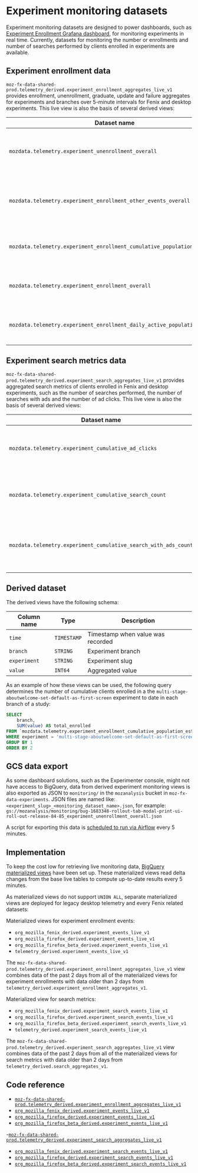 # Experiment monitoring datasets

<!-- toc -->

Experiment monitoring datasets are designed to power dashboards, such as [Experiment Enrollment Grafana dashboard](https://grafana.telemetry.mozilla.org/d/XspgvdxZz/experiment-enrollment?orgId=1), for monitoring experiments in real time. Currently, datasets for monitoring the number or enrollments and number of searches performed by clients enrolled in experiments are available.

## Experiment enrollment data

`moz-fx-data-shared-prod.telemetry_derived.experiment_enrollment_aggregates_live_v1` provides enrollment, unenrollment, graduate, update and failure aggregates for experiments and branches over 5-minute intervals for Fenix and desktop experiments. This live view is also the basis of several derived views:

| Dataset name                                                             | Description                                                         |
| ------------------------------------------------------------------------ | ------------------------------------------------------------------- |
| `mozdata.telemetry.experiment_unenrollment_overall`                      | Overall number of clients that unenrolled from experiments          |
| `mozdata.telemetry.experiment_enrollment_other_events_overall`           | Number of events other than `enroll` and `unenroll` sent by clients |
| `mozdata.telemetry.experiment_enrollment_cumulative_population_estimate` | Cumulative number of clients enrolled in experiments                |
| `mozdata.telemetry.experiment_enrollment_overall`                        | Overall number of clients enrolled in experiments                   |
| `mozdata.telemetry.experiment_enrollment_daily_active_population`        | Number of daily active clients enrolled in experiments              |

## Experiment search metrics data

`moz-fx-data-shared-prod.telemetry_derived.experiment_search_aggregates_live_v1` provides aggregated search metrics of clients enrolled in Fenix and desktop experiments, such as the number of searches performed, the number of searches with ads and the number of ad clicks. This live view is also the basis of several derived views:

| Dataset name                                                    | Description                                                               |
| --------------------------------------------------------------- | ------------------------------------------------------------------------- |
| `mozdata.telemetry.experiment_cumulative_ad_clicks`             | Cumulative number of ad clicks by clients enrolled in experiments         |
| `mozdata.telemetry.experiment_cumulative_search_count`          | Cumulative number of searches by clients enrolled in experiments          |
| `mozdata.telemetry.experiment_cumulative_search_with_ads_count` | Cumulative number of searches with ads by clients enrolled in experiments |

## Derived dataset

The derived views have the following schema:

| Column name  | Type        | Description                       |
| ------------ | ----------- | --------------------------------- |
| `time`       | `TIMESTAMP` | Timestamp when value was recorded |
| `branch`     | `STRING`    | Experiment branch                 |
| `experiment` | `STRING`    | Experiment slug                   |
| `value`      | `INT64`     | Aggregated value                  |

As an example of how these views can be used, the following query determines the number of cumulative clients enrolled
in a the `multi-stage-aboutwelcome-set-default-as-first-screen` experiment to date in each branch of a study:

```sql
SELECT
    branch,
    SUM(value) AS total_enrolled
FROM `mozdata.telemetry.experiment_enrollment_cumulative_population_estimate`
WHERE experiment = 'multi-stage-aboutwelcome-set-default-as-first-screen'
GROUP BY 1
ORDER BY 2
```

## GCS data export

As some dashboard solutions, such as the Experimenter console, might not have access to BigQuery, data from derived experiment monitoring views is also exported as JSON to `monitoring/` in the `mozanalysis` bucket in `moz-fx-data-experiments`. JSON files are named like: `<experiment_slug>_<monitoring_dataset_name>.json`, for example: `gs://mozanalysis/monitoring/bug-1683348-rollout-tab-modal-print-ui-roll-out-release-84-85_experiment_unenrollment_overall.json`

A script for exporting this data is [scheduled to run via Airflow](https://github.com/mozilla/telemetry-airflow/blob/ad3d678cb45c7ac67cb96a46efb6b4e731b856f0/dags/experiments_live.py#L70) every 5 minutes.

## Implementation

To keep the cost low for retrieving live monitoring data, [BigQuery materialized views](https://cloud.google.com/bigquery/docs/materialized-views-intro) have been set up. These materialized views read delta changes from the base live tables to compute up-to-date results every 5 minutes.

As materialized views do not support `UNION ALL`, separate materialized views are deployed for legacy desktop telemetry and every Fenix related datasets:

Materialized views for experiment enrollment events:

- `org_mozilla_fenix_derived.experiment_events_live_v1`
- `org_mozilla_firefox_derived.experiment_events_live_v1`
- `org_mozilla_firefox_beta_derived.experiment_events_live_v1`
- `telemetry_derived.experiment_events_live_v1`

The `moz-fx-data-shared-prod.telemetry_derived.experiment_enrollment_aggregates_live_v1` view combines data of the past 2 days from all of the materialized views for experiment enrollments with data older than 2 days from `telemetry_derived.experiment_enrollment_aggregates_v1`.

Materialized view for search metrics:

- `org_mozilla_fenix_derived.experiment_search_events_live_v1`
- `org_mozilla_firefox_derived.experiment_search_events_live_v1`
- `org_mozilla_firefox_beta_derived.experiment_search_events_live_v1`
- `telemetry_derived.experiment_search_events_live_v1`

The `moz-fx-data-shared-prod.telemetry_derived.experiment_search_aggregates_live_v1` view combines data of the past 2 days from all of the materialized views for search metrics with data older than 2 days from `telemetry_derived.search_aggregates_v1`.

## Code reference

- [`moz-fx-data-shared-prod.telemetry_derived.experiment_enrollment_aggregates_live_v1`](https://github.com/mozilla/bigquery-etl/blob/master/sql/moz-fx-data-shared-prod/telemetry_derived/experiment_enrollment_aggregates_live_v1/view.sql)
- [`org_mozilla_fenix_derived.experiment_events_live_v1`](https://github.com/mozilla/bigquery-etl/tree/master/sql/moz-fx-data-shared-prod/org_mozilla_fenix_derived/experiment_events_live_v1/init.sql)
- [`org_mozilla_firefox_derived.experiment_events_live_v1`](https://github.com/mozilla/bigquery-etl/tree/master/sql/moz-fx-data-shared-prod/org_mozilla_firefox_derived/experiment_events_live_v1/init.sql)
- [`org_mozilla_firefox_beta_derived.experiment_events_live_v1`](https://github.com/mozilla/bigquery-etl/tree/master/sql/moz-fx-data-shared-prod/org_mozilla_firefox_beta_derived/experiment_events_live_v1/init.sql)

-[`moz-fx-data-shared-prod.telemetry_derived.experiment_search_aggregates_live_v1`](https://github.com/mozilla/bigquery-etl/blob/master/sql/moz-fx-data-shared-prod/telemetry_derived/experiment_search_aggregates_live_v1/view.sql)

- [`org_mozilla_fenix_derived.experiment_search_events_live_v1`](https://github.com/mozilla/bigquery-etl/tree/master/sql/moz-fx-data-shared-prod/org_mozilla_fenix_derived/experiment_search_events_live_v1/init.sql)
- [`org_mozilla_firefox_derived.experiment_search_events_live_v1`](https://github.com/mozilla/bigquery-etl/tree/master/sql/moz-fx-data-shared-prod/org_mozilla_firefox_derived/experiment_search_events_live_v1/init.sql)
- [`org_mozilla_firefox_beta_derived.experiment_search_events_live_v1`](https://github.com/mozilla/bigquery-etl/tree/master/sql/moz-fx-data-shared-prod/org_mozilla_firefox_beta_derived/experiment_search_events_live_v1/init.sql)
